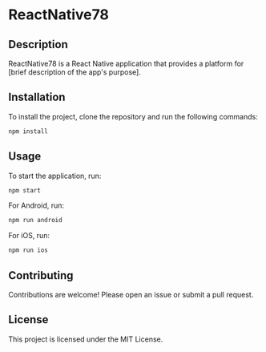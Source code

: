 # ReactNative78

## Description
ReactNative78 is a React Native application that provides a platform for [brief description of the app's purpose].

## Installation
To install the project, clone the repository and run the following commands:

```bash
npm install
```

## Usage
To start the application, run:

```bash
npm start
```

For Android, run:

```bash
npm run android
```

For iOS, run:

```bash
npm run ios
```

## Contributing
Contributions are welcome! Please open an issue or submit a pull request.

## License
This project is licensed under the MIT License.
